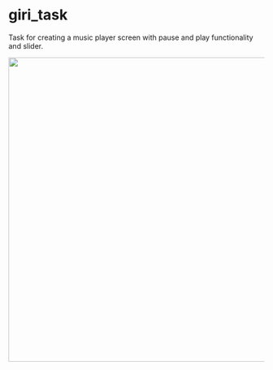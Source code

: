 # giri_task
Task for creating a music player screen with pause and play functionality and slider.

<img src = "https://user-images.githubusercontent.com/89311783/206723306-ef307be0-a583-4e1b-8d6c-35d82be6f94c.jpg" height=600>
